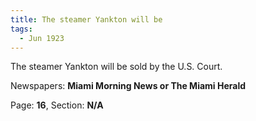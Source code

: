 ```yaml
---  
title: The steamer Yankton will be  
tags:  
  - Jun 1923  
---  
```

  
The steamer Yankton will be sold by the U.S. Court.  
  
Newspapers: **Miami Morning News or The Miami Herald**  
  
Page: **16**, Section: **N/A** 
